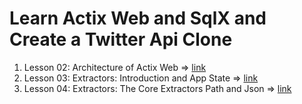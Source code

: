 # Learn Actix Web and SqlX and Create a Twitter Api Clone

1. Lesson 02: Architecture of Actix Web => [link](./l02-architecture-of-actix-web/README.md)
2. Lesson 03: Extractors: Introduction and App State => [link](./l03-extractor-introduction-and-app-state/README.md)
3. Lesson 04: Extractors: The Core Extractors Path and Json => [link](./l04-core-extractors-path-and-json/README.md)

